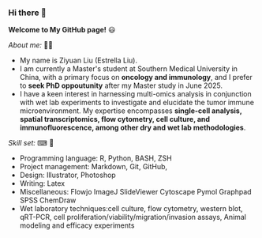 ### Hi there 👋

<!--
**EthanYang993/EthanYang993** is a ✨ _special_ ✨ repository because its `README.md` (this file) appears on your GitHub profile.

Here are some ideas to get you started:

- 🔭 I’m currently working on ...
- 🌱 I’m currently learning ...
- 👯 I’m looking to collaborate on ...
- 🤔 I’m looking for help with ...
- 💬 Ask me about ...
- 📫 How to reach me: ...
- 😄 Pronouns: ...
- ⚡ Fun fact: ...
-->

**Welcome to My GitHub page!** 😃

*About me:* 🙋‍♂️

* My name is Ziyuan Liu (Estrella Liu).
* I am currently a Master's student at Southern Medical University in China, with a primary focus on **oncology and immunology**, and I prefer to **seek PhD oppoutunity** after my Master study in June 2025.
* I have a keen interest in harnessing multi-omics analysis in conjunction with wet lab experiments to investigate and elucidate the tumor immune microenvironment. My expertise encompasses **single-cell analysis, spatial transcriptomics, flow cytometry, cell culture, and immunofluorescence, among other dry and wet lab methodologies**.
  
*Skill set:* ⌨ 🔬

* Programming language: R, Python, BASH, ZSH
* Project management: Markdown, Git, GitHub, 
* Design: Illustrator, Photoshop
* Writing: Latex
* Miscellaneous: Flowjo ImageJ SlideViewer Cytoscape Pymol Graphpad SPSS ChemDraw
* Wet laboratory techniques:cell culture, flow cytometry, western blot, qRT-PCR, cell proliferation/viability/migration/invasion assays, Animal modeling and efficacy experiments

<!-- 
Look me up/connect with me: 
Google Scholar, ResearchGate, LinkedIn, Twitter, Instagram, Email
-->

